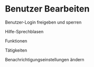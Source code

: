 # Benutzer Bearbeiten

Benutzer-Login freigeben und sperren

Hilfe-Sprechblasen

Funktionen

Tätigkeiten



Benachrichtigungseinstellungen ändern

